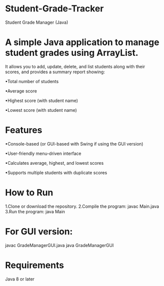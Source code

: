 # Student-Grade-Tracker
Student Grade Manager (Java)

# A simple Java application to manage student grades using ArrayList.
It allows you to add, update, delete, and list students along with their scores, and provides a summary report showing:

•Total number of students

•Average score

•Highest score (with student name)

•Lowest score (with student name)

# Features

•Console-based (or GUI-based with Swing if using the GUI version)

•User-friendly menu-driven interface

•Calculates average, highest, and lowest scores

•Supports multiple students with duplicate scores

# How to Run

1.Clone or download the repository.
2.Compile the program:
  javac Main.java
3.Run the program:
  java Main


# For GUI version:

javac GradeManagerGUI.java
java GradeManagerGUI

# Requirements

Java 8 or later
